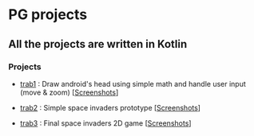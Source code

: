 # PG projects
## All the projects are written in Kotlin

### Projects
* [trab1](https://github.com/robyzzz/isel-projects/tree/master/PG/trab1/src) : Draw android's head using simple math and handle user input (move & zoom) [[Screenshots](https://github.com/awyxx/isel-projects/tree/master/PG/trab1/screenshots)]

* [trab2](https://github.com/robyzzz/isel-projects/tree/master/PG/trab2/spaceinvaders/src/main/kotlin) : Simple space invaders prototype [[Screenshots](https://github.com/awyxx/isel-projects/tree/master/PG/trab2/screenshots)]

* [trab3](https://github.com/robyzzz/isel-projects/tree/master/PG/trab3/spaceinvaders/src/main/kotlin) : Final space invaders 2D game [[Screenshots](https://github.com/awyxx/isel-projects/tree/master/PG/trab3/screenshots)]
